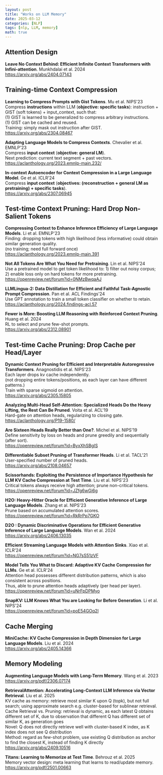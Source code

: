 ```yaml
---
layout: post
title: "Works on LLM Memory"
date: 2025-03-12
categories: [NLP]
tags: [nlp, LLM, memory]
math: true
---
```


## Attention Design

**Leave No Context Behind: Efficient Infinite Context Transformers with Infini-attention**. Munkhdalai et al. 2024\
<https://arxiv.org/abs/2404.07143>


## Training-time Context Compression

**Learning to Compress Prompts with Gist Tokens**. Mu et al. NIPS'23\
Compress **instructions** within LLM (**objective: specific tasks**): instruction + GIST (soft tokens) + input_context, such that:\
(1) GIST is learned to be generalized to compress arbitrary instructions.\
(1) GIST can be cached and reused.\
Training: simply mask out instruction after GIST.\
<https://arxiv.org/abs/2304.08467>

**Adapting Language Models to Compress Contexts**. Chevalier et al. EMNLP'23\
Compress **input context** (**objective: general LM**).\
Next prediction: current text segment + past vectors.\
<https://aclanthology.org/2023.emnlp-main.232/>

**In-context Autoencoder for Context Compression in a Large Language Model**. Ge et al. ICLR'24\
Compress **input context** (**objectives: (reconstruction + general LM as pretraining) + specific tasks**).\
<https://arxiv.org/abs/2307.06945>


## Test-time Context Pruning: Hard Drop Non-Salient Tokens

**Compressing Context to Enhance Inference Efficiency of Large Language Models**. Li et al. EMNLP'23\
Finding: dropping tokens with high likelihood (less informative) could obtain similar generation quality.\
(no training; need full forward once)\
<https://aclanthology.org/2023.emnlp-main.391>

**Not All Tokens Are What You Need for Pretraining**. Lin et al. NIPS'24\
Use a pretrained model to get token likelihood to: 1) filter out noisy corpus; 2) enable loss only on hard tokens for more pretraining.\
<https://openreview.net/forum?id=0NMzBwqaAJ>

**LLMLingua-2: Data Distillation for Efficient and Faithful Task-Agnostic Prompt Compression**. Pan et al. ACL Findings'24\
Use GPT annotation to train a small token classifier on whether to retain.\
<https://aclanthology.org/2024.findings-acl.57>

**Fewer is More: Boosting LLM Reasoning with Reinforced Context Pruning**. Huang et al. 2024\
RL to select and prune few-shot prompts.\
<https://arxiv.org/abs/2312.08901>


## Test-time Cache Pruning: Drop Cache per Head/Layer

**Dynamic Context Pruning for Efficient and Interpretable Autoregressive Transformers**. Anagnostidis et al. NIPS'23\
Each layer drops kv cache independently.\
(not dropping entire tokens/positions, as each layer can have different patterns.)\
Train with sparse sigmoid on attention.\
<https://arxiv.org/abs/2305.15805>

**Analyzing Multi-Head Self-Attention: Specialized Heads Do the Heavy Lifting, the Rest Can Be Pruned**. Voita et al. ACL'19\
Hard-gate on attention heads, regularizing to closing gate.\
<https://aclanthology.org/P19-1580/>

**Are Sixteen Heads Really Better than One?**. Michel et al. NIPS'19\
Define sensitivity by loss on heads and prune greedily and sequentially (after sort).\
<https://openreview.net/forum?id=ByxXhSBgIS>

**Differentiable Subset Pruning of Transformer Heads**. Li et al. TACL'21\
User-specified number of pruned heads.\
<https://arxiv.org/abs/2108.04657>

**Scissorhands: Exploiting the Persistence of Importance Hypothesis for LLM KV Cache Compression at Test Time**. Liu et al. NIPS'23\
Critical tokens always receive high attention; prune non-critical tokens.\
<https://openreview.net/forum?id=JZfg6wGi6g>

**H2O: Heavy-Hitter Oracle for Efficient Generative Inference of Large Language Models**. Zhang et al. NIPS'23\
Prune based on accumulated attention scores.\
<https://openreview.net/forum?id=RkRrPp7GKO>

**D2O : Dynamic Discriminative Operations for Efficient Generative Inference of Large Language Models**. Wan et al. 2024\
<https://arxiv.org/abs/2406.13035>

**Efficient Streaming Language Models with Attention Sinks**. Xiao et al. ICLR'24\
<https://openreview.net/forum?id=NG7sS51zVF>

**Model Tells You What to Discard: Adaptive KV Cache Compression for LLMs**. Ge et al. ICLR'24\
Attention head possesses different distribution patterns, which is also consistent across positions.\
Thus, able to prune attention heads adaptively (per head per layer).\
<https://openreview.net/forum?id=uNrFpDPMyo>

**SnapKV: LLM Knows What You are Looking for Before Generation**. Li et al. NIPS'24\
<https://openreview.net/forum?id=poE54GOq2l>


## Cache Merging

**MiniCache: KV Cache Compression in Depth Dimension for Large Language Models**. Liu et al. 2024\
<https://arxiv.org/abs/2405.14366>


## Memory Modeling

**Augmenting Language Models with Long-Term Memory**. Wang et al. 2023\
<https://arxiv.org/pdf/2306.07174>

**RetrievalAttention: Accelerating Long-Context LLM Inference via Vector Retrieval**. Liu et al. 2025\
KV cache as memory: retrieve most similar K upon Q (topk), but not full search; using approximate search e.g. cluster-based for sublinear retrieval.\
Cache Retrieval vs. Pruning: retrieval is dynamic, as each latest Q obtains different set of K, due to observation that different Q has different set of similar K, as generation goes\
Novel: Q does not directly retrieve well with cluster-based K index, as K index does not see Q distribution\
Method: regard as few-shot problem, use existing Q distribution as anchor to find the closest K, instead of finding K directly\
<https://arxiv.org/abs/2409.10516>

**Titans: Learning to Memorize at Test Time**. Behrouz et al. 2025\
Memory vector design: meta learning that learns to read/update memory.\
<https://arxiv.org/pdf/2501.00663>
